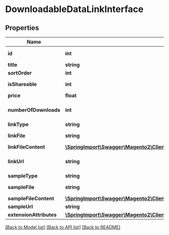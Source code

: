 # DownloadableDataLinkInterface

## Properties
Name | Type | Description | Notes
------------ | ------------- | ------------- | -------------
**id** | **int** | Sample(or link) id | [optional] 
**title** | **string** |  | [optional] 
**sortOrder** | **int** |  | 
**isShareable** | **int** | Shareable status | 
**price** | **float** | Price | 
**numberOfDownloads** | **int** | Of downloads per user | [optional] 
**linkType** | **string** |  | 
**linkFile** | **string** | relative file path | [optional] 
**linkFileContent** | [**\SpringImport\Swagger\Magento2\Client\Model\DownloadableDataFileContentInterface**](DownloadableDataFileContentInterface.md) |  | [optional] 
**linkUrl** | **string** | Link url or null when type is &#39;file&#39; | [optional] 
**sampleType** | **string** |  | 
**sampleFile** | **string** | relative file path | [optional] 
**sampleFileContent** | [**\SpringImport\Swagger\Magento2\Client\Model\DownloadableDataFileContentInterface**](DownloadableDataFileContentInterface.md) |  | [optional] 
**sampleUrl** | **string** | file URL | [optional] 
**extensionAttributes** | [**\SpringImport\Swagger\Magento2\Client\Model\DownloadableDataLinkExtensionInterface**](DownloadableDataLinkExtensionInterface.md) |  | [optional] 

[[Back to Model list]](../README.md#documentation-for-models) [[Back to API list]](../README.md#documentation-for-api-endpoints) [[Back to README]](../README.md)


